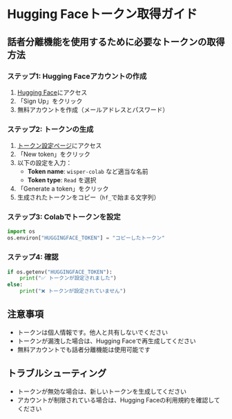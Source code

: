 # Hugging Faceトークン取得ガイド

## 話者分離機能を使用するために必要なトークンの取得方法

### ステップ1: Hugging Faceアカウントの作成
1. [Hugging Face](https://huggingface.co/)にアクセス
2. 「Sign Up」をクリック
3. 無料アカウントを作成（メールアドレスとパスワード）

### ステップ2: トークンの生成
1. [トークン設定ページ](https://huggingface.co/settings/tokens)にアクセス
2. 「New token」をクリック
3. 以下の設定を入力：
   - **Token name**: `wisper-colab` など適当な名前
   - **Token type**: `Read` を選択
4. 「Generate a token」をクリック
5. 生成されたトークンをコピー（`hf_`で始まる文字列）

### ステップ3: Colabでトークンを設定
```python
import os
os.environ["HUGGINGFACE_TOKEN"] = "コピーしたトークン"
```

### ステップ4: 確認
```python
if os.getenv("HUGGINGFACE_TOKEN"):
    print("✅ トークンが設定されました")
else:
    print("❌ トークンが設定されていません")
```

## 注意事項
- トークンは個人情報です。他人と共有しないでください
- トークンが漏洩した場合は、Hugging Faceで再生成してください
- 無料アカウントでも話者分離機能は使用可能です

## トラブルシューティング
- トークンが無効な場合は、新しいトークンを生成してください
- アカウントが制限されている場合は、Hugging Faceの利用規約を確認してください
